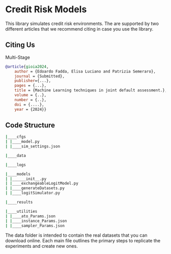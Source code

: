 # Credit Risk Models

This library simulates credit risk environments. The are supported by two different articles that we recommend citing in case you use the library.

## Citing Us

Multi-Stage

```Bibtex
@article{gioia2024,
	author = {Edoardo Fadda, Elisa Luciano and Patrizia Semeraro},
	journal = {Submitted},
	publisher={...},
	pages = {...},
	title = {Machine Learning techniques in joint default assessment.},
	volume = {..},
	number = {..},
  	doi = {....},
	year = {2024}}

```

## Code Structure

```bash
|____cfgs
| |____model.py
| |____sim_settings.json

|____data

|____logs

|____models
| |______init__.py
| |____exchangeableLogitModel.py
| |____generateDatasets.py
| |____logitSimulator.py

|____results

|____utilities
| |____ato_Params.json
| |____instance_Params.json
| |____sampler_Params.json

```
The data folder is intended to contain the real datasets that you can download online.
Each main file outlines the primary steps to replicate the experiments and create new ones.
